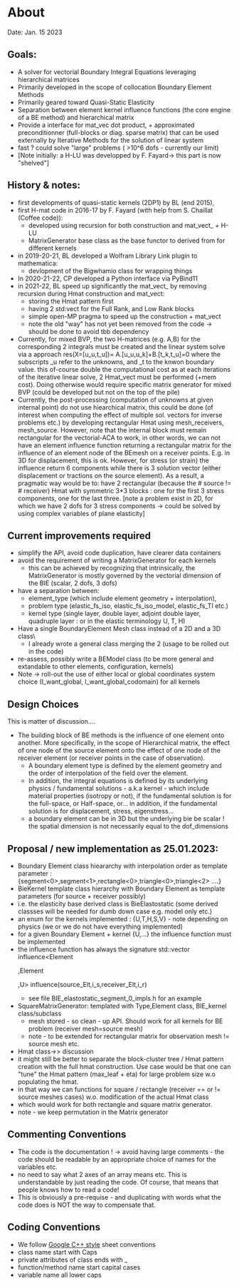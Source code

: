 # About
Date: Jan. 15 2023


## Goals:
- A solver for vectorial Boundary Integral Equations leveraging hierarchical matrices
- Primarily developed in the scope of collocation Boundary Element Methods
- Primarily geared toward Quasi-Static Elasticity
- Separation between element kernel influence functions (the core engine of a BE method) and hierarchical matrix
- Provide a interface for mat_vec dot product, + approximated preconditionner (full-blocks or diag. sparse matrix) 
that can be used externally by Iterative Methods for the solution of linear system
- fast ? could solve "large"  problems ( >10^6 dofs - currently our limit)
- [Note initially: a H-LU was developped by F. Fayard-> this part is now "shelved"]


## History & notes:
- first developments of quasi-static kernels (2DP1) by BL (end 2015), 
- first H-mat code in 2016-17 by F. Fayard (with help from S. Chaillat (Coffee code)):
  - developed using recursion for both construction and mat_vect_ + H-LU
  - MatrixGenerator base class as the base functor to derived from for different kernels
- in 2019-20-21, BL developed a Wolfram Library Link plugin to mathematica:
  - devlopment of the Bigwhamio class for wrapping things  
- In 2020-21-22, CP developed a Python interface via PyBind11
- in 2021-22, BL speed up significantly the mat_vect_ by removing recursion 
during Hmat construction and mat_vect:
  - storing the Hmat pattern first 
  - having 2 std:vect for the Full Rank, and Low Rank blocks
  - simple open-MP pragma to speed up the construction + mat_vect
  - note the old "way" has not yet been removed from the code -> should be done to avoid tbb dependency
- Currently, for mixed BVP, the two H-matrices (e.g. A,B) for the corresponding 2 integrals must be created and
the linear system solve via a approach res(X=[u_u,t_u])= A.[u_u,u_k]+B.[t_k,t_u]=0 where the subscripts _u refer 
to the unknowns, and _t to the knwon boundary value. this of-course double the computational cost as at each
iterations of the iterative linear solve, 2 Hmat_vect must be performed (+mem cost). 
Doing otherwise would require specific matrix generator for mixed BVP (could be developed but not on 
the top of the pile)
- Currently, the post-processing (computation of unknowns at given internal point) do not use hiearchical matrix,
this could be done (of interest when computing the effect of multiple sol. vectors for inverse problems etc.)
by developing rectangular Hmat using mesh_receivers, mesh_source. However, note that
the internal block must remain rectangular for the vectorial-ACA to work, in other words,
we can not have an element influence function returning a rectangular matrix for the influence of
an element node of the BEmesh on a receiver points. E.g. in 3D for displacement, this is ok. However, for
stress (or strain) the influence return 6 components while there is 3 solution vector (either displacement or tractions on the source element).
As a result, a pragmatic way would be to: have 2 rectangular (because the # source != # receiver) Hmat with
symmetric 3*3 blocks   : one for the first 3 stress components, one for the last three.
[note a  problem exist in 2D, for which we have 2 dofs for 3 stress components -> could be solved by using complex variables of plane elasticity]

## Current improvements required
- simplify the API, avoid code duplication, have clearer data containers
- avoid the requirement of writing a MatrixGenerator for each kernels
  - this can be achieved by recognizing that intrinsically, the MatrixGenerator is
mostly governed by the vectorial dimension of the BIE (scalar, 2 dofs, 3 dofs)
- have a separation between: 
  - element_type (which include element geometry + interpolation),
  - problem type (elastic_fs_iso, elastic_fs_iso_modeI, elastic_fs_TI etc.)
  - kernel type (single layer, double layer, adjoint double layer, quadruple layer : or in the elastic terminology U, T, H)
- Have a single BoundaryElement Mesh class instead of a 2D and a 3D class\
  -   I already wrote a general class merging the 2  (usage to be rolled out in the code)
- re-assess, possibly write a BEModel class (to be more general and extandable to other elements, configuration, kernels)
- Note -> roll-out the use of either local or global coordinates system choice (I_want_global, I_want_global_codomain) for all kernels


## Design Choices
This is matter of discussion....

- The building block of BE methods is the influence of one element onto another.
More specifically, in the scope of Hierarchical matrix, the effect of one node of the source element onto the
effect of one node of the receiver element (or receiver points in the case of observation).
  - A boundary element type is defined by the element geometry  and the order of interpolation of the field over 
  the element.
  - In addition, the integral equations is defined by its underlying physics / fundamental solutions - a.k.a kernel - which include 
  material properties (isotropy or not), if the fundamental solution is for the full-space, or Half-space, or... 
  in addition, if the fundamental solution is for displacement, stress, eigenstress...
  - a boundary element can be in 3D but the underlying bie be scalar !    the spatial dimension is not necessarily equal to the dof_dimensions
  
## Proposal / new implementation as 25.01.2023:
  - Boundary Element class hieararchy with interpolation order as template parameter : {segment<0>,segment<1>,rectangle<0>,triangle<0>,triangle<2> ....}
  - BieKernel template class hierarchy with Boundary Element  as template parameters (for source + receiver possibly)
  - i.e. the elasticity base derived class is BieElastostatic (some derived classses will be needed for dumb down case e.g. modeI only etc.)
  - an enum for the kernels implemented : {U,T,H,S,V}   - note depending on physics (we or we do not have everything implemented)
  - for a given Boundary Element + kernel {U,...} the influence function  must be implemented 
  - the influence function has always the signature std::vector<T> influence<Element<p>,Element<p>,U> influence(source_Elt,i_s,receiver_Elt,i_r)
    - see file BIE_elastostatic_segment_0_impls.h for an example
  - SquareMatrixGenerator: templated with Type,Element class, BIE_kernel class/subclass
    - mesh stored - so clean - up API. Should work for all kernels for BE problem (receiver mesh=source mesh)
    - note - to be extended for rectangular matrix for observation mesh != source mesh etc.
  - Hmat class->> discussion 
  - it might still be better to separate the block-cluster tree / Hmat pattern creation with the full 
hmat construction. Use case would be that one can "tune" the Hmat pattern (max_leaf + eta) for large problem size w.o populating the hmat. 
  - in that way we can functions for square / rectangle  (receiver == or != source meshes cases) w.o. modification of the actual Hmat class
  - which would work for both rectangle and square matrix generator.
  - note - we keep permutation in the Matrix generator 

## Commenting Conventions
- The code is the documentation ! -> avoid having large comments - the code should be readable by an appropriate choice of names for the variables etc.
- no need to say what 2 axes of an array means etc. This is understandable by just reading the code. Of course, that means that people knows how to read a code! 
- This is obviously a pre-requise - and duplicating with words what the code does is NOT the way to compensate that.


## Coding Conventions
- We follow [Google C++ style](https://google.github.io/styleguide/cppguide.html#Naming) sheet conventions
- class name start with Caps
- private attributes of class ends with _
- function/method name start capital cases 
- variable name all lower caps